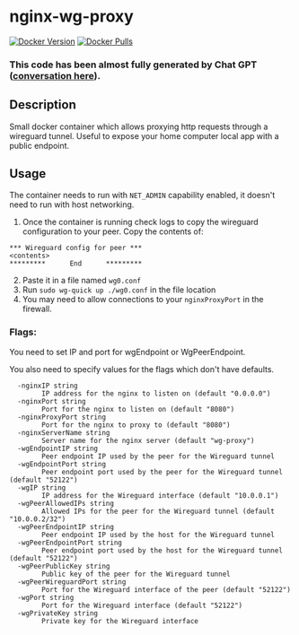 # nginx-wg-proxy

[![Docker Version](https://img.shields.io/docker/v/bunetz/nginx-wg-proxy?sort=date)](https://hub.docker.com/r/bunetz/nginx-wg-proxy)
[![Docker Pulls](https://img.shields.io/docker/pulls/bunetz/nginx-wg-proxy)](https://hub.docker.com/r/bunetz/nginx-wg-proxy)

### **This code has been almost fully generated by Chat GPT ([conversation here](https://sharegpt.com/c/wrLCMpx)).**
## Description
Small docker container which allows proxying http requests through a wireguard tunnel. Useful to expose your home computer local app with a public endpoint.

## Usage
The container needs to run with `NET_ADMIN` capability enabled, it doesn't need to run with host networking.

1. Once the container is running check logs to copy the wireguard configuration to your peer. Copy the contents of:
```
*** Wireguard config for peer ***
<contents>
*********      End      *********
```
2. Paste it in a file named `wg0.conf`
3. Run `sudo wg-quick up ./wg0.conf` in the file location
4. You may need to allow connections to your `nginxProxyPort` in the firewall.
### Flags:
You need to set IP and port for wgEndpoint or WgPeerEndpoint.

You also need to specify values for the flags which don't have defaults.
```
  -nginxIP string
        IP address for the nginx to listen on (default "0.0.0.0")
  -nginxPort string
        Port for the nginx to listen on (default "8080")
  -nginxProxyPort string
        Port for the nginx to proxy to (default "8080")
  -nginxServerName string
        Server name for the nginx server (default "wg-proxy")
  -wgEndpointIP string
        Peer endpoint IP used by the peer for the Wireguard tunnel
  -wgEndpointPort string
        Peer endpoint port used by the peer for the Wireguard tunnel (default "52122")
  -wgIP string
        IP address for the Wireguard interface (default "10.0.0.1")
  -wgPeerAllowedIPs string
        Allowed IPs for the peer for the Wireguard tunnel (default "10.0.0.2/32")
  -wgPeerEndpointIP string
        Peer endpoint IP used by the host for the Wireguard tunnel
  -wgPeerEndpointPort string
        Peer endpoint port used by the host for the Wireguard tunnel (default "52122")
  -wgPeerPublicKey string
        Public key of the peer for the Wireguard tunnel
  -wgPeerWireguardPort string
        Port for the Wireguard interface of the peer (default "52122")
  -wgPort string
        Port for the Wireguard interface (default "52122")
  -wgPrivateKey string
        Private key for the Wireguard interface
```
